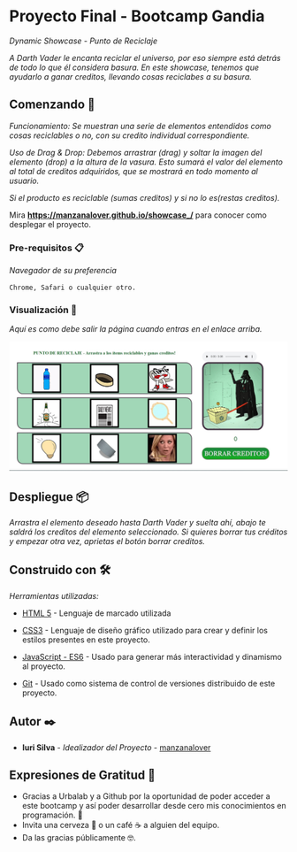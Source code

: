 # Proyecto Final - Bootcamp Gandia

_Dynamic Showcase - Punto de Reciclaje_

_A Darth Vader le encanta reciclar el universo, por eso siempre está detrás de todo lo que él considera basura. En este showcase, tenemos que ayudarlo a ganar creditos, llevando cosas reciclabes a su basura._



## Comenzando 🚀

_Funcionamiento:
Se muestran una serie de elementos
entendidos como cosas reciclables o no, con
su credito individual correspondiente._

_Uso de Drag & Drop:
Debemos arrastrar
(drag) y soltar la imagen del elemento
(drop) a la altura de la vasura. Esto sumará el valor del
elemento al total de creditos adquiridos, que
se mostrará en todo momento al
usuario._ 

_Si el producto es reciclable (sumas creditos) y si no lo es(restas creditos)._

Mira **https://manzanalover.github.io/showcase_/** para conocer como desplegar el proyecto.


### Pre-requisitos 📋

_Navegador de su preferencia_

```
Chrome, Safari o cualquier otro.
```

### Visualización 🔧

_Aquí es como debe salir la página cuando entras en el enlace arriba._



![printscreen](/img/showcase-readme.jpg)



## Despliegue 📦

_Arrastra el elemento deseado hasta Darth Vader y suelta ahí, abajo te saldrá los creditos del elemento seleccionado. Si quieres borrar tus créditos y empezar otra vez, aprietas el botón borrar creditos._

## Construido con 🛠️

_Herramientas utilizadas:_

* [HTML 5](https://lenguajehtml.com/html/introduccion/que-es-html/) - Lenguaje de marcado utilizada
* [CSS3](https://openwebinars.net/blog/que-es-css3/) - Lenguaje de diseño gráfico utilizado para crear y definir los estilos presentes en este proyecto.
* [JavaScript - ES6](https://soyrafaramos.com/que-es-javascript-para-que-sirve/) - Usado para generar más interactividad y dinamismo al proyecto.

* [Git](https://git-scm.com/downloads) - Usado como sistema de control de versiones distribuido de este proyecto. 


## Autor ✒️


* **Iuri Silva** - *Idealizador del Proyecto* - [manzanalover](https://github.com/manzanalover)



## Expresiones de Gratitud 🎁

* Gracias a Urbalab y a Github por la oportunidad de poder acceder a este bootcamp y así poder desarrollar desde cero mis conocimientos en programación. 📢
* Invita una cerveza 🍺 o un café ☕ a alguien del equipo. 
* Da las gracias públicamente 🤓.

